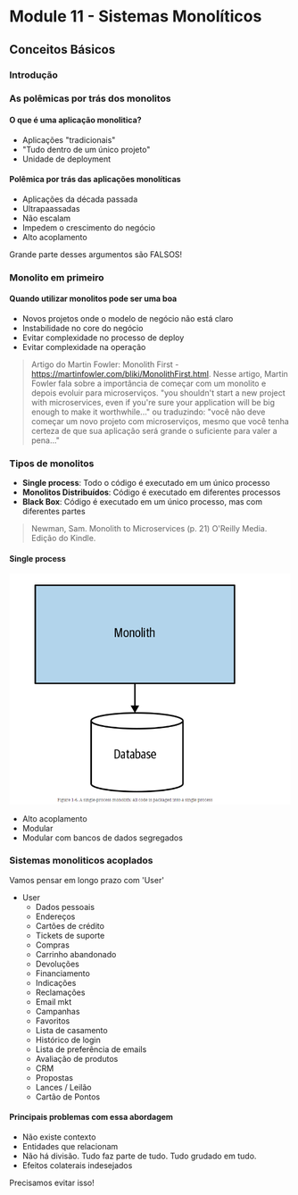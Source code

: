 # Module 11 - Sistemas Monolíticos

## Conceitos Básicos

### Introdução

### As polêmicas por trás dos monolitos

#### O que é uma aplicação monolitica?
  - Aplicações "tradicionais"
  - "Tudo dentro de um único projeto"
  - Unidade de deployment

#### Polêmica por trás das aplicações monolíticas

- Aplicações da década passada
- Ultrapaassadas
- Não escalam
- Impedem o crescimento do negócio
- Alto acoplamento

Grande parte desses argumentos são FALSOS!

### Monolito em primeiro

#### Quando utilizar monolitos pode ser uma boa

- Novos projetos onde o modelo de negócio não está claro
- Instabilidade no core do negócio
- Evitar complexidade no processo de deploy
- Evitar complexidade na operação

> Artigo do Martin Fowler: Monolith First - https://martinfowler.com/bliki/MonolithFirst.html. Nesse artigo, Martin Fowler fala sobre a importância de começar com um monolito e depois evoluir para microserviços.
> "you shouldn't start a new project with microservices, even if you're sure your application will be big enough to make it worthwhile..." ou traduzindo: "você não deve começar um novo projeto com microserviços, mesmo que você tenha certeza de que sua aplicação será grande o suficiente para valer a pena..."

### Tipos de monolitos

- **Single process**: Todo o código é executado em um único processo
- **Monolitos Distribuídos**: Código é executado em diferentes processos
- **Black Box**: Código é executado em um único processo, mas com diferentes partes

> Newman, Sam. Monolith to Microservices (p. 21) O'Reilly Media. Edição do Kindle.

#### Single process

![alt text](./images/single-process.png)

- Alto acoplamento
- Modular
- Modular com bancos de dados segregados

### Sistemas monoliticos acoplados

Vamos pensar em longo prazo com 'User'

- User
  - Dados pessoais
  - Endereços
  - Cartões de crédito
  - Tickets de suporte
  - Compras
  - Carrinho abandonado
  - Devoluções
  - Financiamento
  - Indicações
  - Reclamações
  - Email mkt
  - Campanhas
  - Favoritos
  - Lista de casamento
  - Histórico de login
  - Lista de preferência de emails
  - Avaliação de produtos
  - CRM
  - Propostas
  - Lances / Leilão
  - Cartão de Pontos

#### Principais problemas com essa abordagem

- Não existe contexto
- Entidades que relacionam
- Não há divisão. Tudo faz parte de tudo. Tudo grudado em tudo.
- Efeitos colaterais indesejados

Precisamos evitar isso!